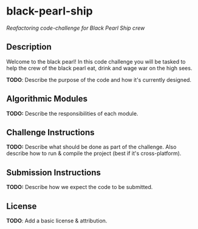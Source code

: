 # black-pearl-ship
*Reafactoring code-challenge for Black Pearl Ship crew*

## Description
Welcome to the black pearl!
In this code challenge you will be tasked to help the crew of the black pearl eat, drink and wage war on the high sees.

**TODO**: Describe the purpose of the code and how it's currently designed.

## Algorithmic Modules

**TODO:** Describe the responsibilities of each module.

## Challenge Instructions

**TODO:** Describe what should be done as part of the challenge. Also describe how to run & compile the project (best if it's cross-platform).

## Submission Instructions

**TODO:** Describe how we expect the code to be submitted.

## License

**TODO**: Add a basic license & attribution.
